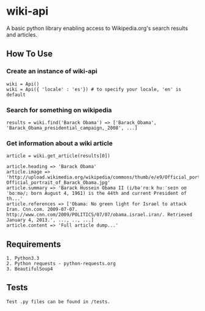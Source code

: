 # wiki-api

A basic python library enabling access to Wikipedia.org's search results and articles.

## How To Use

### Create an instance of wiki-api

    wiki = Api()
    wiki = Api({ 'locale' : 'es'}) # to specify your locale, 'en' is default

### Search for something on wikipedia

    results = wiki.find('Barack Obama') => ['Barack_Obama', 'Barack_Obama_presidential_campaign,_2008', ...]

### Get information about a wiki article

    article = wiki.get_article(results[0])

    article.heading => 'Barack Obama' 
    article.image => 'http://upload.wikimedia.org/wikipedia/commons/thumb/e/e9/Official_portrait_of_Barack_Obama.jpg/220px-Official_portrait_of_Barack_Obama.jpg'
    article.summary => 'Barack Hussein Obama II (i/bəˈrɑːk huːˈseɪn oʊˈbɑːmə/; born August 4, 1961) is the 44th and current President of th...'
    article.references => ['Obama: No green light for Israel to attack Iran. Cnn.com. 2009-07-07. http://www.cnn.com/2009/POLITICS/07/07/obama.israel.iran/. Retrieved January 4, 2013.', ..., .., ...]
    article.content => 'Full article dump...'


## Requirements

    1. Python3.3
    2. Python requests - python-requests.org
    3. BeautifulSoup4

## Tests

    Test .py files can be found in /tests.


